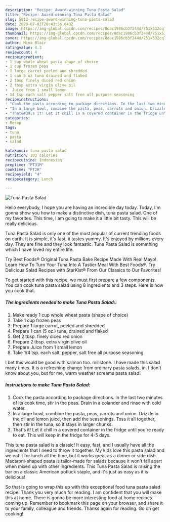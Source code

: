 ```yaml
---
description: "Recipe: Award-winning Tuna Pasta Salad"
title: "Recipe: Award-winning Tuna Pasta Salad"
slug: 5012-recipe-award-winning-tuna-pasta-salad
date: 2020-07-02T20:43:56.043Z
image: https://img-global.cpcdn.com/recipes/8dac1986cb3f244d/751x532cq70/tuna-pasta-salad-recipe-main-photo.jpg
thumbnail: https://img-global.cpcdn.com/recipes/8dac1986cb3f244d/751x532cq70/tuna-pasta-salad-recipe-main-photo.jpg
cover: https://img-global.cpcdn.com/recipes/8dac1986cb3f244d/751x532cq70/tuna-pasta-salad-recipe-main-photo.jpg
author: Mina Blair
ratingvalue: 4.3
reviewcount: 4
recipeingredient:
- 1 cup whole wheat pasta shape of choice
- 1 cup frozen peas
- 1 large carrot peeled and shredded
- 1 can 5 oz tuna drained and flaked
- 2 tbsp finely diced red onion
- 2 tbsp extra virgin olive oil
-  Juice from 1 small lemon
- 14 tsp each salt pepper salt free all purpose seasoning
recipeinstructions:
- "Cook the pasta according to package directions. In the last two minutes of its cook time, stir in the peas. Drain in a colander and rinse with cold water."
- "In a large bowl, combine the pasta, peas, carrots and onion. Drizzle in the oil and lemon juice, then add the seasonings. Toss it all together, then stir in the tuna, so it stays in larger chunks."
- "That&#39;s it! Let it chill in a covered container in the fridge until you&#39;re ready to eat. This will keep in the fridge for 4-5 days."
categories:
- Resep
tags:
- tuna
- pasta
- salad

katakunci: tuna pasta salad
nutrition: 103 calories
recipecuisine: Indonesian
preptime: "PT31M"
cooktime: "PT2H"
recipeyield: "4"
recipecategory: Lunch

---
```



![Tuna Pasta Salad](https://img-global.cpcdn.com/recipes/8dac1986cb3f244d/751x532cq70/tuna-pasta-salad-recipe-main-photo.jpg)

Hello everybody, I hope you are having an incredible day today. Today, I'm gonna show you how to make a distinctive dish, tuna pasta salad. One of my favorites. This time, I am going to make it a little bit tasty. This will be really delicious.

Tuna Pasta Salad is only one of the most popular of current trending foods on earth. It is simple, it's fast, it tastes yummy. It's enjoyed by millions every day. They are fine and they look fantastic. Tuna Pasta Salad is something which I have loved my entire life.

Try Best Foods® Original Tuna Pasta Bake Recipe Made With Real Mayo! Learn How To Turn Your Tuna Into A Tastier Meal With Best Foods®. Try Delicious Salad Recipes with StarKist® From Our Classics to Our Favorites!


To get started with this recipe, we must first prepare a few components. You can cook tuna pasta salad using 8 ingredients and 3 steps. Here is how you cook that.

##### The ingredients needed to make Tuna Pasta Salad::

1. Make ready 1 cup whole wheat pasta (shape of choice)
1. Take 1 cup frozen peas
1. Prepare 1 large carrot, peeled and shredded
1. Prepare 1 can (5 oz.) tuna, drained and flaked
1. Get 2 tbsp. finely diced red onion
1. Prepare 2 tbsp. extra virgin olive oil
1. Prepare  Juice from 1 small lemon
1. Take 1/4 tsp. each salt, pepper, salt free all purpose seasoning


I bet this would be good with salmon too. millstone. I have made this salad many times. It is a refreshing change from ordinary pasta salads, in. I don&#39;t know about you, but for me, warm weather screams pasta salad! 

##### Instructions to make Tuna Pasta Salad:

1. Cook the pasta according to package directions. In the last two minutes of its cook time, stir in the peas. Drain in a colander and rinse with cold water.
1. In a large bowl, combine the pasta, peas, carrots and onion. Drizzle in the oil and lemon juice, then add the seasonings. Toss it all together, then stir in the tuna, so it stays in larger chunks.
1. That&#39;s it! Let it chill in a covered container in the fridge until you&#39;re ready to eat. This will keep in the fridge for 4-5 days.


This tuna pasta salad is a classic! It easy, fast, and I usually have all the ingredients that I need to throw it together. My kids love this pasta salad and we eat it for lunch all the time, but it works great as a dinner or side dish. Macaroni-shaped pasta is tailor-made for salads because it won&#39;t fall apart when mixed up with other ingredients. This Tuna Pasta Salad is raising the bar on a classic American potluck staple, and it&#39;s just as easy as it is delicious! 

So that is going to wrap this up with this exceptional food tuna pasta salad recipe. Thank you very much for reading. I am confident that you will make this at home. There is gonna be more interesting food at home recipes coming up. Remember to bookmark this page on your browser, and share it to your family, colleague and friends. Thanks again for reading. Go on get cooking!
